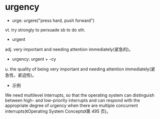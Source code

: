 # urgency

- urge: urgere("press hard, push forward")

vt. try strongly to persuade sb to do sth.

-  urgent

adj. very important and needing attention immediately(紧急的)。

- urgency: urgent + -cy

u. the quality of being very important and needing attention immediately(紧急性，紧迫性)。

- 示例

We need multilevel interrupts, so that the operating system can distinguish between high- and low-priority interrupts and can respond with the appropriate degree of urgency when there are multiple concurrent interrupts(《Operating System Concepts》第 495 页)。